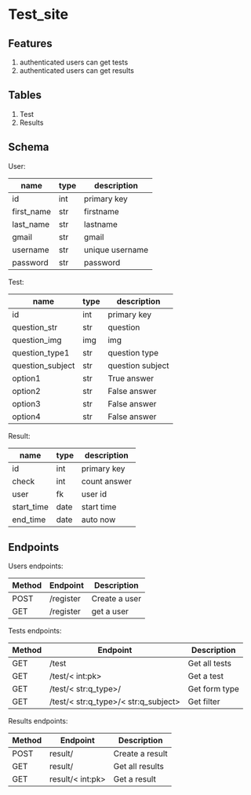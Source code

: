 # Test_site

## Features
1. authenticated users can get tests
2. authenticated users can get results 

## Tables
1. Test
2. Results

## Schema

User:

| name | type | description |
|------|------|-------------|
| id   | int  | primary key |
| first_name | str | firstname |
| last_name | str | lastname |
| gmail | str | gmail |
| username | str  | unique username |
| password | str  | password |

Test:

| name | type | description |
|------|------|-------------|
| id   | int  | primary key |
| question_str | str  | question |
| question_img | img  | img |
| question_type1 | str | question type |
| question_subject | str | question subject |
| option1 | str | True answer |
| option2 | str | False answer |
| option3 | str | False answer |
| option4 | str | False answer |

Result:

| name | type | description |
|------|------|-------------|
| id   | int  | primary key |
| check | int  | count answer |
| user | fk | user id |
| start_time | date  | start time |
| end_time | date  | auto now |

## Endpoints

Users endpoints:

| Method | Endpoint | Description |
| ------ | -------- | ----------- |
| POST   | /register   | Create a user |
| GET | /register | get a user |

Tests endpoints:

| Method | Endpoint | Description |
| ------ | -------- | ----------- |
| GET    | /test   | Get all tests |
| GET   | /test/< int:pk>  | Get a test |
| GET    | /test/< str:q_type>/ | Get form type |
| GET    | /test/< str:q_type>/< str:q_subject>| Get filter |

Results endpoints:

|Method| Endpoint | Description|
|------|----------|------------|
|POST  | result/  | Create a result |
|GET  | result/  | Get all results |
|GET  | result/< int:pk>  | Get a result |



